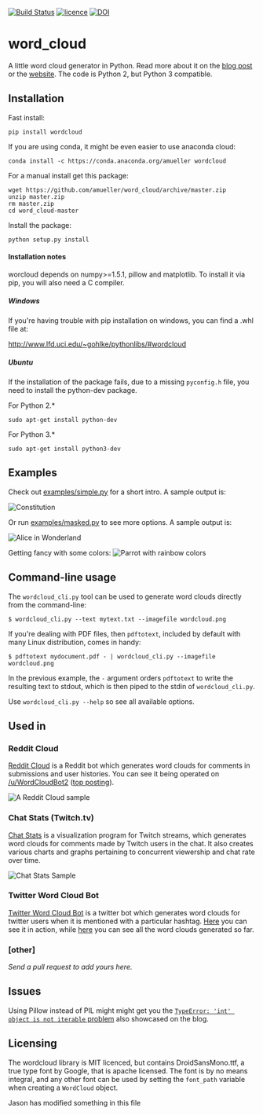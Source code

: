 [![Build Status](https://travis-ci.org/amueller/word_cloud.png)](https://travis-ci.org/amueller/word_cloud)
[![licence](http://img.shields.io/badge/licence-MIT-blue.svg?style=flat)](https://github.com/amueller/word_cloud/blob/master/LICENSE)
[![DOI](https://zenodo.org/badge/21369/amueller/word_cloud.svg)](https://zenodo.org/badge/latestdoi/21369/amueller/word_cloud)



word_cloud
==========

A little word cloud generator in Python. Read more about it on the [blog
post][blog-post] or the [website][website].
The code is Python 2, but Python 3 compatible.

## Installation

Fast install:

    pip install wordcloud

If you are using conda, it might be even easier to use anaconda cloud:

    conda install -c https://conda.anaconda.org/amueller wordcloud

For a manual install get this package:
    
    wget https://github.com/amueller/word_cloud/archive/master.zip
    unzip master.zip
    rm master.zip
    cd word_cloud-master

Install the package:

    python setup.py install

#### Installation notes

worcloud depends on numpy>=1.5.1, pillow and matplotlib.
To install it via pip, you will also need a C compiler.

##### Windows

If you're having trouble with pip installation on windows, you can find a .whl file at:

http://www.lfd.uci.edu/~gohlke/pythonlibs/#wordcloud

##### Ubuntu

If the installation of the package fails, due to a missing ``pyconfig.h`` file, you need to install the python-dev package. 

For Python 2.*

	sudo apt-get install python-dev
	
For Python 3.*

	sudo apt-get install python3-dev
	


## Examples

Check out [examples/simple.py][simple] for a short intro. A sample output is:

![Constitution](examples/constitution.png)

Or run [examples/masked.py][masked] to see more options. A sample output is:

![Alice in Wonderland](examples/alice.png)

Getting fancy with some colors:
![Parrot with rainbow colors](examples/parrot.png)


## Command-line usage

The `wordcloud_cli.py` tool can be used to generate word clouds directly from the command-line:

	$ wordcloud_cli.py --text mytext.txt --imagefile wordcloud.png

If you're dealing with PDF files, then `pdftotext`, included by default with many Linux distribution, comes in handy:

	$ pdftotext mydocument.pdf - | wordcloud_cli.py --imagefile wordcloud.png

In the previous example, the `-` argument orders `pdftotext` to write the resulting text to stdout, which is then piped to the stdin of `wordcloud_cli.py`.

Use `wordcloud_cli.py --help` so see all available options.


## Used in

### Reddit Cloud

[Reddit Cloud][reddit-cloud] is a Reddit bot which generates word clouds for
comments in submissions and user histories. You can see it being operated on
[/u/WordCloudBot2][wc2] ([top posting][wc2top]).

![A Reddit Cloud sample](http://i.imgur.com/tcbZnKW.png)

### Chat Stats (Twitch.tv)

[Chat Stats][chat-stats] is a visualization program for Twitch streams,
which generates word clouds for comments made by Twitch users in the chat.
It also creates various charts and graphs pertaining to concurrent viewership
and chat rate over time.

![Chat Stats Sample](http://i.imgur.com/xBczk0x.png)

### Twitter Word Cloud Bot

[Twitter Word Cloud Bot][twitter-word-cloud-bot] is a twitter bot which generates
word clouds for twitter users when it is mentioned with a particular hashtag.
[Here][twitter-wordnuvola] you can see it in action, while [here][imgur-wordnuvola]
you can see all the word clouds generated so far.

### [other]

*Send a pull request to add yours here.*

## Issues

Using Pillow instead of PIL might might get you the [`TypeError: 'int' object is
not iterable` problem][intprob] also showcased on the blog.

[blog-post]: http://peekaboo-vision.blogspot.de/2012/11/a-wordcloud-in-python.html
[website]: http://amueller.github.io/word_cloud/
[simple]: examples/simple.py
[masked]: examples/masked.py
[reddit-cloud]: https://github.com/amueller/reddit-cloud
[wc2]: http://www.reddit.com/user/WordCloudBot2
[wc2top]: http://www.reddit.com/user/WordCloudBot2/?sort=top
[chat-stats]: https://github.com/popcorncolonel/Chat_stats
[twitter-word-cloud-bot]: https://github.com/defacto133/twitter-wordcloud-bot
[twitter-wordnuvola]: https://twitter.com/wordnuvola
[imgur-wordnuvola]: http://defacto133.imgur.com/all/
[intprob]: http://peekaboo-vision.blogspot.de/2012/11/a-wordcloud-in-python.html#bc_0_28B


## Licensing
The wordcloud library is MIT licenced, but contains DroidSansMono.ttf, a true type font by Google, that is apache licensed.
The font is by no means integral, and any other font can be used by setting the ``font_path`` variable when creating a ``WordCloud`` object.

Jason has modified something in this file